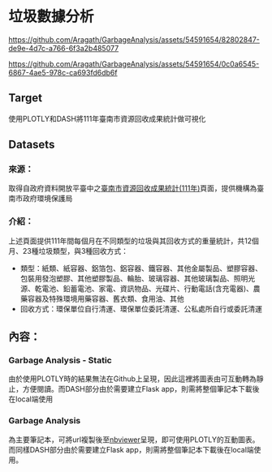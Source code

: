 # 垃圾數據分析


https://github.com/Aragath/GarbageAnalysis/assets/54591654/82802847-de9e-4d7c-a766-6f3a2b485077


https://github.com/Aragath/GarbageAnalysis/assets/54591654/0c0a6545-6867-4ae5-978c-ca693fd6db6f



## Target
使用PLOTLY和DASH將111年臺南市資源回收成果統計做可視化

## Datasets
### 來源：
取得自政府資料開放平臺中之[臺南市資源回收成果統計(111年)](https://data.gov.tw/dataset/150240)頁面，提供機構為臺南市政府環境保護局

### 介紹：
上述頁面提供111年間每個月在不同類型的垃圾與其回收方式的重量統計，共12個月、23種垃圾類型，與3種回收方式：
* 類型：紙類、紙容器、鋁箔包、鋁容器、鐵容器、其他金屬製品、塑膠容器、包裝用發泡塑膠、其他塑膠製品、輪胎、玻璃容器、其他玻璃製品、照明光源、乾電池、鉛蓄電池、家電、資訊物品、光碟片、行動電話(含充電器)、農藥容器及特殊環境用藥容器、舊衣類、食用油、其他
* 回收方式：環保單位自行清運、環保單位委託清運、公私處所自行或委託清運

## 內容：
### Garbage Analysis - Static
由於使用PLOTLY時的結果無法在Github上呈現，因此這裡將圖表由可互動轉為靜止，方便閱讀。而DASH部分由於需要建立Flask app，則需將整個筆記本下載後在local端使用

### Garbage Analysis
為主要筆記本，可將url複製後至[nbviewer](https://nbviewer.org/)呈現，即可使用PLOTLY的互動圖表。而同樣DASH部分由於需要建立Flask app，則需將整個筆記本下載後在local端使用。
